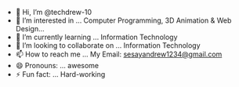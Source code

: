 - 👋 Hi, I’m @techdrew-10
- 👀 I’m interested in ... Computer Programming, 3D Animation & Web Design...
- 🌱 I’m currently learning ... Information Technology
- 💞️ I’m looking to collaborate on ... Information Technology
- 📫 How to reach me ... My Email: sesayandrew1234@gmail.com
- 😄 Pronouns: ... awesome
- ⚡ Fun fact: ... Hard-working

<!---
techdrew-10/techdrew-10 is a ✨ special ✨ repository because its `README.md` (this file) appears on your GitHub profile.
You can click the Preview link to take a look at your changes.
--->
